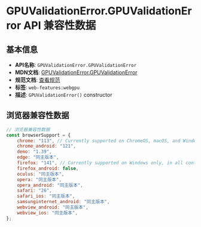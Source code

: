 # GPUValidationError.GPUValidationError API 兼容性数据

## 基本信息

- **API名称**: `GPUValidationError.GPUValidationError`
- **MDN文档**: [GPUValidationError.GPUValidationError](https://developer.mozilla.org/docs/Web/API/GPUValidationError/GPUValidationError)
- **规范文档**: [查看规范](https://gpuweb.github.io/gpuweb/#dom-gpuvalidationerror-gpuvalidationerror)
- **标签**: `web-features:webgpu`
- **描述**: `GPUValidationError()` constructor

## 浏览器兼容性数据

```javascript
// 浏览器兼容性数据
const browserSupport = {
    chrome: "113", // Currently supported on ChromeOS, macOS, and Windows only.,
    chrome_android: "121",
    deno: "1.39",
    edge: "同主版本",
    firefox: "141", // Currently supported on Windows only, in all contexts except for service workers.,
    firefox_android: false,
    oculus: "同主版本",
    opera: "同主版本",
    opera_android: "同主版本",
    safari: "26",
    safari_ios: "同主版本",
    samsunginternet_android: "同主版本",
    webview_android: "同主版本",
    webview_ios: "同主版本",
};

```

